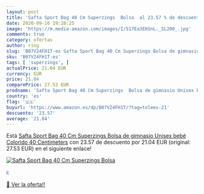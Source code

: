 ```yaml
---
layout: post
title: 'Safta Sport Bag 40 Cm Superzings  Bolsa  al 23.57 % de descuento'
date: 2020-09-16 19:28:25
image: 'https://m.media-amazon.com/images/I/517Ea3EKUnL._SL200_.jpg'
comments: true
category: ofertas
author: ring
slug: 'B07V24FH1T-es Safta Sport Bag 40 Cm Superzings Bolsa de gimnasio Unisex...'
sku: 'B07V24FH1T-es'
tags: [ 'superzings', ]
actualPrice: 21.04 EUR
currency: EUR
price: 21.04
comparePrice: 27.53 EUR
prodname: 'Safta Sport Bag 40 Cm Superzings  Bolsa de gimnasio Unisex bebé  Colorido  40 Centimeters'
country: 'es'
flag: '🇪🇸'
buyurl: 'https://www.amazon.es/dp/B07V24FH1T/?tag=tolees-21'
descuento: '23.57'
average: '21.04'
---
```


Está [Safta Sport Bag 40 Cm Superzings  Bolsa de gimnasio Unisex bebé  Colorido  40 Centimeters](https://www.amazon.es/dp/B07V24FH1T/?tag=tolees-21) con 23.57 de descuento por 21.04 EUR (original: 27.53 EUR) en el siguiente enlace!

[![Safta Sport Bag 40 Cm Superzings  Bolsa ](https://m.media-amazon.com/images/I/517Ea3EKUnL._SL200_.jpg)](https://www.amazon.es/dp/B07V24FH1T/?tag=tolees-21)

ℹ️:


[🛒 Ver la oferta!!](https://www.amazon.es/dp/B07V24FH1T/?tag=tolees-21)
